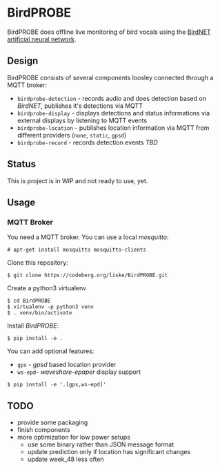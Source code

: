 # BirdPROBE

BirdPROBE does offline live monitoring of bird vocals using the [BirdNET artificial neural network](https://birdnet.cornell.edu/).

## Design

BirdPROBE consists of several components loosley connected through a MQTT broker:

- `birdprobe-detection` - records audio and does detection based on *BirdNET*, publishes it's detections via MQTT
- `birdprobe-display` - displays detections and status informations via external displays by listening to MQTT events
- `birdprobe-location` - publishes location information via MQTT from different providers (`none`, `static`, `gpsd`)
- `birdprobe-record` - records detection events *TBD*

## Status

This is project is in WIP and not ready to use, yet.

## Usage

### MQTT Broker

You need a MQTT broker. You can use a local *mosquitto*:

```console
# apt-get install mosquitto mosquitto-clients
```

Clone this repository:

```console
$ git clone https://codeberg.org/liske/BirdPROBE.git
```

Create a python3 virtualenv

```console
$ cd BirdPROBE
$ virtualenv -p python3 venv
$ . venv/bin/activate
```

Install *BirdPROBE*:
```console
$ pip install -e .
```

You can add optional features:

- `gps` - *gpsd* based location provider
- `ws-epd`- *waveshare-epaper* display support

```console
$ pip install -e '.[gps,ws-epd]'
```

## TODO
- provide some packaging
- finish components
- more optimization for low power setups
  - use some binary rather than JSON message format
  - update prediction only if location has significant changes
  - update week_48 less often
